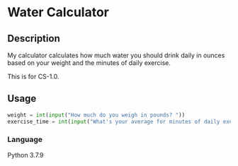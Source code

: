  # Water Calculator
 ## Description

 My calculator calculates how much water you should drink daily in ounces based on your weight and the minutes of daily exercise.

 This is for CS-1.0.

## Usage
```python
weight = int(input("How much do you weigh in pounds? "))                            #Enter your weight in pounds
exercise_time = int(input("What's your average for minutes of daily exercise? "))   #Enter your average minutes of daily exercise
```
### Language
 Python 3.7.9